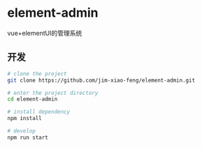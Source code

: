 # element-admin
vue+elementUI的管理系统
## 开发
```bash
# clone the project
git clone https://github.com/jim-xiao-feng/element-admin.git

# enter the project directory
cd element-admin

# install dependency
npm install

# develop
npm run start
```
